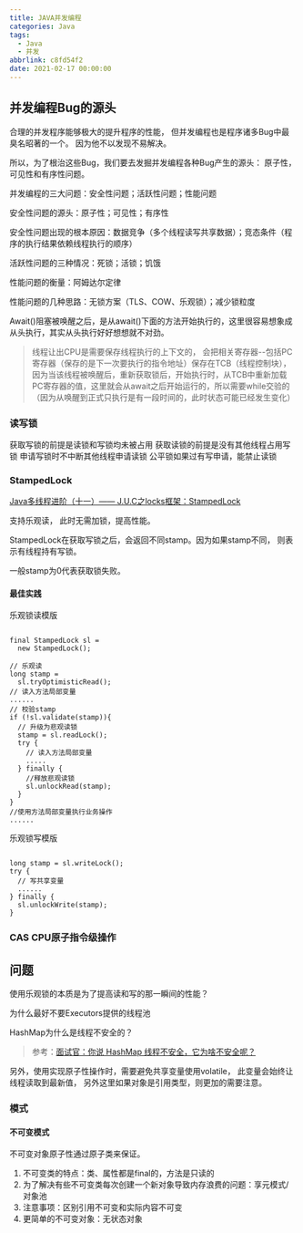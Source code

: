 ```yaml
---
title: JAVA并发编程
categories: Java
tags:
  - Java
  - 并发
abbrlink: c8fd54f2
date: 2021-02-17 00:00:00
---
```


## 并发编程Bug的源头

合理的并发程序能够极大的提升程序的性能， 但并发编程也是程序诸多Bug中最臭名昭著的一个。 因为他不以发现不易解决。 

所以，为了根治这些Bug，我们要去发掘并发编程各种Bug产生的源头： 原子性，可见性和有序性问题。 

并发编程的三大问题：安全性问题；活跃性问题；性能问题

安全性问题的源头：原子性；可见性；有序性

安全性问题出现的根本原因：数据竞争（多个线程读写共享数据）；竞态条件（程序的执行结果依赖线程执行的顺序）

活跃性问题的三种情况：死锁；活锁；饥饿

性能问题的衡量：阿姆达尔定律

性能问题的几种思路：无锁方案（TLS、COW、乐观锁）；减少锁粒度

Await()阻塞被唤醒之后，是从await()下面的方法开始执行的，这里很容易想象成从头执行，其实从头执行好好想想就不对劲。 

> 线程让出CPU是需要保存线程执行的上下文的， 会把相关寄存器--包括PC寄存器（保存的是下一次要执行的指令地址）保存在TCB（线程控制块），因为当该线程被唤醒后，重新获取锁后，开始执行时，从TCB中重新加载PC寄存器的值，这里就会从await之后开始运行的，所以需要while交验的（因为从唤醒到正式只执行是有一段时间的，此时状态可能已经发生变化）





### 读写锁

获取写锁的前提是读锁和写锁均未被占用
获取读锁的前提是没有其他线程占用写锁
申请写锁时不中断其他线程申请读锁
公平锁如果过有写申请，能禁止读锁

### StampedLock

[Java多线程进阶（十一）—— J.U.C之locks框架：StampedLock](https://segmentfault.com/a/1190000015808032)

支持乐观读， 此时无需加锁，提高性能。 

StampedLock在获取写锁之后，会返回不同stamp。因为如果stamp不同， 则表示有线程持有写锁。

一般stamp为0代表获取锁失败。 

#### 最佳实践

乐观锁读模版

```

final StampedLock sl = 
  new StampedLock();

// 乐观读
long stamp = 
  sl.tryOptimisticRead();
// 读入方法局部变量
......
// 校验stamp
if (!sl.validate(stamp)){
  // 升级为悲观读锁
  stamp = sl.readLock();
  try {
    // 读入方法局部变量
    .....
  } finally {
    //释放悲观读锁
    sl.unlockRead(stamp);
  }
}
//使用方法局部变量执行业务操作
......
```

乐观锁写模版

```

long stamp = sl.writeLock();
try {
  // 写共享变量
  ......
} finally {
  sl.unlockWrite(stamp);
}
```



### CAS CPU原子指令级操作

## 问题

使用乐观锁的本质是为了提高读和写的那一瞬间的性能？

为什么最好不要Executors提供的线程池

HashMap为什么是线程不安全的？

> 参考：[面试官：你说 HashMap 线程不安全，它为啥不安全呢？](https://mp.weixin.qq.com/s/yxn47A4UcsrORoDJyREEuQ)

另外，使用实现原子性操作时，需要避免共享变量使用volatile， 此变量会始终让线程读取到最新值， 另外这里如果对象是引用类型，则更加的需要注意。



### 模式

#### 不可变模式

不可变对象原子性通过原子类来保证。  

1. 不可变类的特点：类、属性都是final的，方法是只读的
2. 为了解决有些不可变类每次创建一个新对象导致内存浪费的问题：享元模式/对象池
3. 注意事项：区别引用不可变和实际内容不可变
4. 更简单的不可变对象：无状态对象